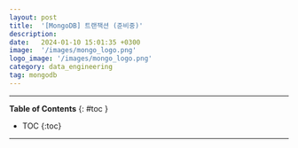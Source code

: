 ```yaml
---
layout: post
title:  '[MongoDB] 트랜잭션 (준비중)'
description:
date:   2024-01-10 15:01:35 +0300
image:  '/images/mongo_logo.png'
logo_image: '/images/mongo_logo.png'
category: data_engineering
tag: mongodb
---
```


---
**Table of Contents**
{: #toc }
*  TOC
{:toc}

---
